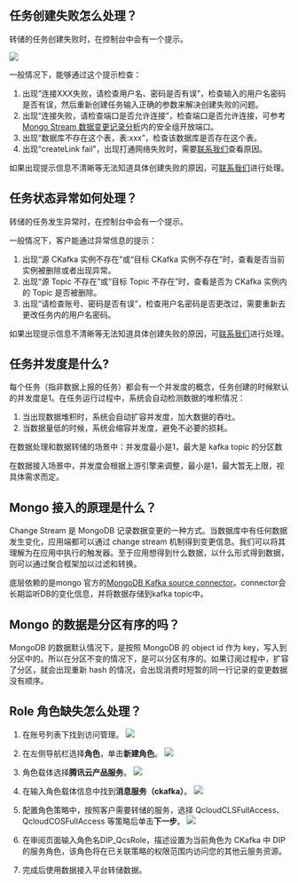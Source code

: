 ## 任务创建失败怎么处理？

转储的任务创建失败时，在控制台中会有一个提示。

![](https://qcloudimg.tencent-cloud.cn/raw/92c1f33662a6930e90d484b1f0700753.png)        

一般情况下，能够通过这个提示检查：

1. 出现“连接XXX失败，请检查用户名、密码是否有误”，检查输入的用户名密码是否有误，然后重新创建任务输入正确的参数来解决创建失败的问题。
2. 出现“连接失败，请检查端口是否允许连接”，检查端口是否允许连接，可参考[Mongo Stream 数据变更记录分析](https://cloud.tencent.com/document/product/1591/74509)内的安全组开放端口。
3. 出现“数据库不存在这个表，表:xxx”，检查该数据库是否存在这个表。
4. 出现“createLink fail”，出现打通网络失败时，需要[联系我们](https://cloud.tencent.com/online-service?from=connect-us)查看原因。

如果出现提示信息不清晰等无法知道具体创建失败的原因，可[联系我们](https://cloud.tencent.com/online-service?from=connect-us)进行处理。



## 任务状态异常如何处理？

转储的任务发生异常时，在控制台中会有一个提示。

一般情况下，客户能通过异常信息的提示：

1. 出现“源 CKafka 实例不存在”或“目标 CKafka 实例不存在”时，查看是否当前实例被删除或者出现异常。
2. 出现“源 Topic 不存在”或“目标 Topic 不存在”时，查看是否为 CKafka 实例内的 Topic 是否被删除。
3. 出现“请检查账号、密码是否有误”，检查用户名密码是否更改过，需要重新去更改任务内的用户名密码。

如果出现提示信息不清晰等无法知道具体创建失败的原因，可[联系我们](https://cloud.tencent.com/online-service?from=connect-us)进行处理。





## 任务并发度是什么?

每个任务（指非数据上报的任务）都会有一个并发度的概念，任务创建的时候默认的并发度是1。在任务运行过程中，系统会自动检测数据的堆积情况：

1. 当出现数据堆积时，系统会自动扩容并发度，加大数据的吞吐。
2. 当数据量低的时候，系统会缩容并发度，避免不必要的损耗。

在数据处理和数据转储的场景中：并发度最小是1，最大是 kafka topic 的分区数

在数据接入场景中，并发度会根据上游引擎来调整，最小是1，最大暂无上限，视具体需求而定。





## Mongo 接入的原理是什么？

Change Stream 是 MongoDB 记录数据变更的一种方式。当数据库中有任何数据发生变化，应用端都可以通过 change stream 机制得到变更信息。我们可以将其理解为在应用中执行的触发器。至于应用想得到什么数据，以什么形式得到数据，则可以通过聚合框架加以过滤和转换。

底层依赖的是mongo 官方的[MongoDB Kafka source connector](https://docs.mongodb.com/kafka-connector/current/source-connector/)。connector会长期监听DB的变化信息，并将数据存储到kafka topic中。



## Mongo 的数据是分区有序的吗？

MongoDB 的数据默认情况下，是按照 MongoDB 的 object id 作为 key，写入到分区中的。所以在分区不变的情况下，是可以分区有序的。如果订阅过程中，扩容了分区，就会出现重新 hash 的情况，会出现消费时短暂的同一行记录的变更数据没有顺序。

## Role 角色缺失怎么处理？

1. 在账号列表下找到访问管理。
   ![](https://qcloudimg.tencent-cloud.cn/raw/feae85dcdbfc41c1b7f83450d9d12183.png)        

2. 在左侧导航栏选择**角色**，单击**新建角色**。
   ![](https://qcloudimg.tencent-cloud.cn/raw/2e1978179e04e213e26ac9b18e798aaf.png)        

3. 角色载体选择**腾讯云产品服务**。
   ![](https://qcloudimg.tencent-cloud.cn/raw/aa050f1eafe714c17c96398f0218e233.png)    

4. 在输入角色载体信息中找到**消息服务（ckafka）**。
   ![](https://qcloudimg.tencent-cloud.cn/raw/a023c5c9eb5b027494a148d68f8d654a.png)        
5. 配置角色策略中，按照客户需要转储的服务，选择 QcloudCLSFullAccess、QcloudCOSFullAccess 等策略后单击**下一步**。
   ![](https://qcloudimg.tencent-cloud.cn/raw/6f90b2d78f3f23cad1f7f1d515af0b83.png)                   
6. 在审阅页面输入角色名DIP_QcsRole，描述设置为当前角色为 CKafka 中 DIP 的服务角色，该角色将在已关联策略的权限范围内访问您的其他云服务资源。                  
7. 完成后使用数据接入平台转储数据。
